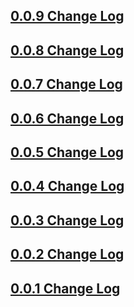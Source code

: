 ## [0.0.9 Change Log](https://github.com/efficientyboosters/user_command/milestone/9?closed=1)

## [0.0.8 Change Log](https://github.com/efficientyboosters/user_command/milestone/8?closed=1)

## [0.0.7 Change Log](https://github.com/efficientyboosters/user_command/milestone/7?closed=1)

## [0.0.6 Change Log](https://github.com/efficientyboosters/user_command/milestone/6?closed=1)

## [0.0.5 Change Log](https://github.com/efficientyboosters/user_command/milestone/5?closed=1)

## [0.0.4 Change Log](https://github.com/efficientyboosters/user_command/milestone/4?closed=1)

## [0.0.3 Change Log](https://github.com/efficientyboosters/user_command/milestone/3?closed=1)

## [0.0.2 Change Log](https://github.com/efficientyboosters/user_command/milestone/2?closed=1)

## [0.0.1 Change Log](https://github.com/efficientyboosters/user_command/milestone/1?closed=1)